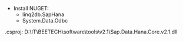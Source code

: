 - Install NUGET:
  + linq2db.SapHana
  + System.Data.Odbc
 
<projectname>.csproj:
<ItemGroup>
	<Reference Include="Sap.Data.Hana.Core.v2.1">
		<HintPath>D:\IT\BEETECH\software\tools\v2.1\Sap.Data.Hana.Core.v2.1.dll</HintPath>
	</Reference>
</ItemGroup>
